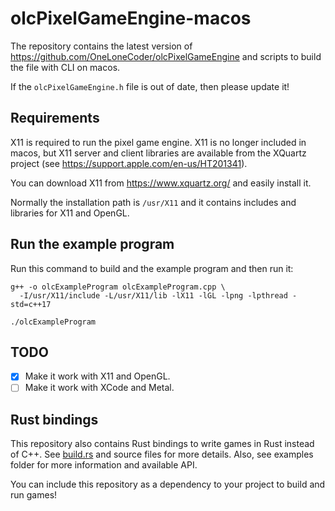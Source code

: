 # olcPixelGameEngine-macos

The repository contains the latest version of https://github.com/OneLoneCoder/olcPixelGameEngine
and scripts to build the file with CLI on macos.

If the `olcPixelGameEngine.h` file is out of date, then please update it!

## Requirements

X11 is required to run the pixel game engine. X11 is no longer included in macos, but X11 server and
client libraries are available from the XQuartz project (see https://support.apple.com/en-us/HT201341).

You can download X11 from https://www.xquartz.org/ and easily install it.

Normally the installation path is `/usr/X11` and it contains includes and libraries for X11 and OpenGL.

## Run the example program

Run this command to build and the example program and then run it:

```shell
g++ -o olcExampleProgram olcExampleProgram.cpp \
  -I/usr/X11/include -L/usr/X11/lib -lX11 -lGL -lpng -lpthread -std=c++17
```

```shell
./olcExampleProgram
```

## TODO
- [x] Make it work with X11 and OpenGL.
- [ ] Make it work with XCode and Metal.

## Rust bindings

This repository also contains Rust bindings to write games in Rust instead of C++.
See [build.rs](./build.rs) and source files for more details. Also, see examples folder for more
information and available API.

You can include this repository as a dependency to your project to build and run games!
